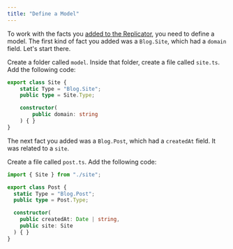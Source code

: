 ```yaml
---
title: "Define a Model"
---
```


To work with the facts you [added to the Replicator](../../replicator/write/), you need to define a model.
The first kind of fact you added was a `Blog.Site`, which had a `domain` field.
Let's start there.

Create a folder called `model`.
Inside that folder, create a file called `site.ts`.
Add the following code:

```typescript
export class Site {
    static Type = "Blog.Site";
    public type = Site.Type;

    constructor(
        public domain: string
    ) { }
}
```

The next fact you added was a `Blog.Post`, which had a `createdAt` field.
It was related to a `site`.

Create a file called `post.ts`.
Add the following code:

```typescript
import { Site } from "./site";

export class Post {
  static Type = "Blog.Post";
  public type = Post.Type;

  constructor(
    public createdAt: Date | string,
    public site: Site
  ) { }
}
```